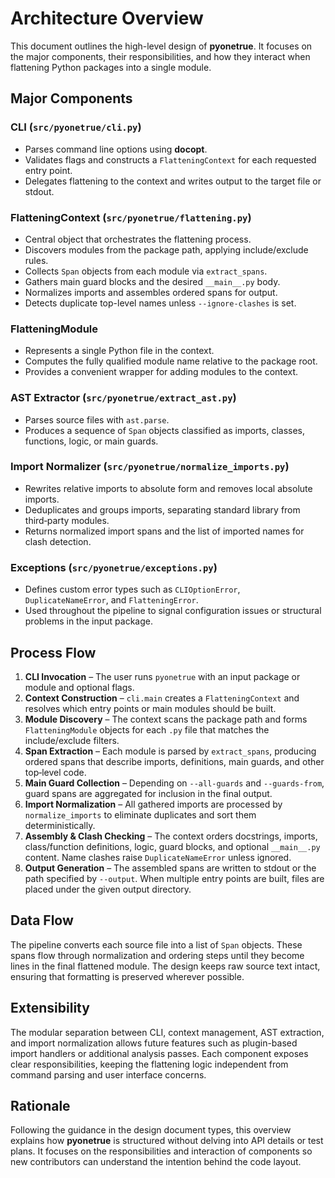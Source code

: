 # Architecture Overview

This document outlines the high-level design of **pyonetrue**. It focuses on the major components, their responsibilities, and how they interact when flattening Python packages into a single module.

## Major Components

### CLI (`src/pyonetrue/cli.py`)
* Parses command line options using **docopt**.
* Validates flags and constructs a `FlatteningContext` for each requested entry point.
* Delegates flattening to the context and writes output to the target file or stdout.

### FlatteningContext (`src/pyonetrue/flattening.py`)
* Central object that orchestrates the flattening process.
* Discovers modules from the package path, applying include/exclude rules.
* Collects `Span` objects from each module via `extract_spans`.
* Gathers main guard blocks and the desired `__main__.py` body.
* Normalizes imports and assembles ordered spans for output.
* Detects duplicate top-level names unless `--ignore-clashes` is set.

### FlatteningModule
* Represents a single Python file in the context.
* Computes the fully qualified module name relative to the package root.
* Provides a convenient wrapper for adding modules to the context.

### AST Extractor (`src/pyonetrue/extract_ast.py`)
* Parses source files with `ast.parse`.
* Produces a sequence of `Span` objects classified as imports, classes, functions, logic, or main guards.

### Import Normalizer (`src/pyonetrue/normalize_imports.py`)
* Rewrites relative imports to absolute form and removes local absolute imports.
* Deduplicates and groups imports, separating standard library from third‑party modules.
* Returns normalized import spans and the list of imported names for clash detection.

### Exceptions (`src/pyonetrue/exceptions.py`)
* Defines custom error types such as `CLIOptionError`, `DuplicateNameError`, and `FlatteningError`.
* Used throughout the pipeline to signal configuration issues or structural problems in the input package.

## Process Flow

1. **CLI Invocation** – The user runs `pyonetrue` with an input package or module and optional flags.
2. **Context Construction** – `cli.main` creates a `FlatteningContext` and resolves which entry points or main modules should be built.
3. **Module Discovery** – The context scans the package path and forms `FlatteningModule` objects for each `.py` file that matches the include/exclude filters.
4. **Span Extraction** – Each module is parsed by `extract_spans`, producing ordered spans that describe imports, definitions, main guards, and other top‑level code.
5. **Main Guard Collection** – Depending on `--all-guards` and `--guards-from`, guard spans are aggregated for inclusion in the final output.
6. **Import Normalization** – All gathered imports are processed by `normalize_imports` to eliminate duplicates and sort them deterministically.
7. **Assembly & Clash Checking** – The context orders docstrings, imports, class/function definitions, logic, guard blocks, and optional `__main__.py` content. Name clashes raise `DuplicateNameError` unless ignored.
8. **Output Generation** – The assembled spans are written to stdout or the path specified by `--output`. When multiple entry points are built, files are placed under the given output directory.

## Data Flow

The pipeline converts each source file into a list of `Span` objects. These spans flow through normalization and ordering steps until they become lines in the final flattened module. The design keeps raw source text intact, ensuring that formatting is preserved wherever possible.

## Extensibility

The modular separation between CLI, context management, AST extraction, and import normalization allows future features such as plugin-based import handlers or additional analysis passes. Each component exposes clear responsibilities, keeping the flattening logic independent from command parsing and user interface concerns.

## Rationale

Following the guidance in the design document types, this overview explains how **pyonetrue** is structured without delving into API details or test plans. It focuses on the responsibilities and interaction of components so new contributors can understand the intention behind the code layout.
